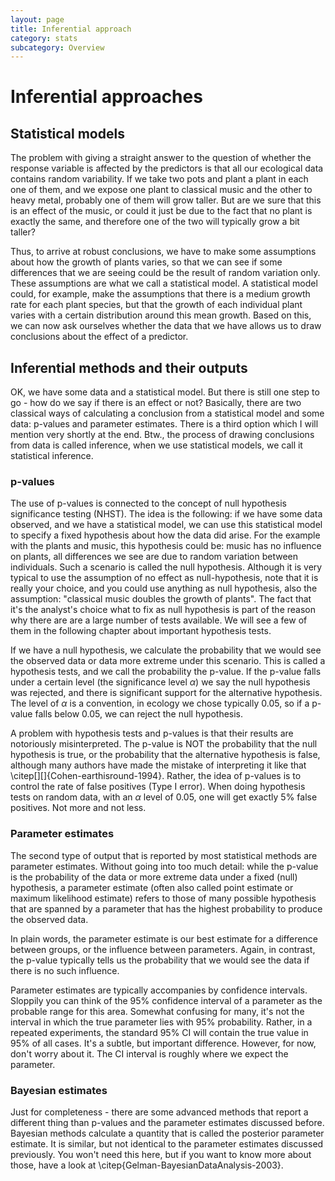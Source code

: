 ```yaml
---
layout: page
title: Inferential approach
category: stats
subcategory: Overview
---
```


Inferential approaches
===

## Statistical models

The problem with giving a straight answer to the question of whether the response variable is affected by the predictors is that all our ecological data contains random variability. If we take two pots and plant a plant in each one of them, and we expose one plant to classical music and the other to heavy metal, probably one of them will grow taller. But are we sure that this is an effect of the music, or could it just be due to the fact that no plant is exactly the same, and therefore one of the two will typically grow a bit taller?

Thus, to arrive at robust conclusions, we have to make some assumptions about how the growth of plants varies, so that we can see if some differences that we are seeing could be the result of random variation only. These assumptions are what we call a statistical model. A statistical model could, for example, make the assumptions that there is a medium growth rate for each plant species, but that the growth of each individual plant varies with a certain distribution around this mean growth. Based on this, we can now ask ourselves whether the data that we have allows us to draw conclusions about the effect of a predictor. 

## Inferential methods and their outputs

OK, we have some data and a statistical model. But there is still one step to go - how do we say if there is an effect or not? Basically, there are two classical ways of calculating a conclusion from a statistical model and some data: p-values and parameter estimates. There is a third option which I will mention very shortly at the end.  Btw., the process of drawing conclusions from data is called inference, when we use statistical models, we call it statistical inference. 

### p-values

The use of p-values is connected to the concept of null hypothesis significance testing (NHST). The idea is the following: if we have some data observed, and we have a statistical model, we can use this statistical model to specify a fixed hypothesis about how the data did arise. For the example with the plants and music, this hypothesis could be: music has no influence on plants, all differences we see are due to random variation between individuals. Such a scenario is called the null hypothesis. Although it is very typical to use the assumption of no effect as null-hypothesis, note that it is really your choice, and you could use anything as null hypothesis, also the assumption: "classical music doubles the growth of plants". The fact that it's the analyst's choice what to fix as null hypothesis is part of the reason why there are are a large number of tests available. We will see a few of them in the following chapter about important hypothesis tests.

If we have a null hypothesis, we calculate the probability that we would see the observed data or data more extreme under this scenario. This is called a hypothesis tests, and we call the probability the p-value. If the p-value falls under a certain level (the significance level $\alpha$) we say the null hypothesis was rejected, and there is significant support for the alternative hypothesis. The level of $\alpha$ is a convention, in ecology we chose typically 0.05, so if a p-value falls below 0.05, we can reject the null hypothesis. 

A problem with hypothesis tests and p-values is that their results are notoriously misinterpreted. The p-value is NOT the probability that the null hypothesis is true, or the probability that the alternative hypothesis is false, although many authors have made the mistake of interpreting it like that \citep[][]{Cohen-earthisround-1994}. Rather, the idea of p-values is to control the rate of false positives (Type I error). When doing hypothesis tests on random data, with an $\alpha$ level of 0.05, one will get exactly 5\% false positives. Not more and not less.  

### Parameter estimates

The second type of output that is reported by most statistical methods are parameter estimates. Without going into too much detail: while the p-value is the probability of the data or more extreme data under a fixed (null) hypothesis, a parameter estimate (often also called point estimate or maximum likelihood estimate) refers to those of many possible hypothesis that are spanned by a parameter that has the highest probability to produce the observed data. 

In plain words, the parameter estimate is our best estimate for a difference between groups, or the influence between parameters. Again, in contrast, the p-value typically tells us the probability that we would see the data if there is no such influence. 

Parameter estimates are typically accompanies by confidence intervals. Sloppily you can think of the 95\% confidence interval of a parameter as the probable range for this area. Somewhat confusing for many, it's not the interval in which the true parameter lies with 95\% probability. Rather, in a repeated experiments, the standard 95\% CI will contain the true value in 95\% of all cases. It's a subtle, but important difference. However, for now, don't worry about it. The CI interval is roughly where we expect the parameter. 

### Bayesian estimates

Just for completeness - there are some advanced methods that report a different thing than p-values and the parameter estimates discussed before. Bayesian methods calculate a quantity that is called the posterior parameter estimate. It is similar, but not identical to the parameter estimates discussed previously. You won't need this here, but if you want to know more about those, have a look at \citep{Gelman-BayesianDataAnalysis-2003}.
